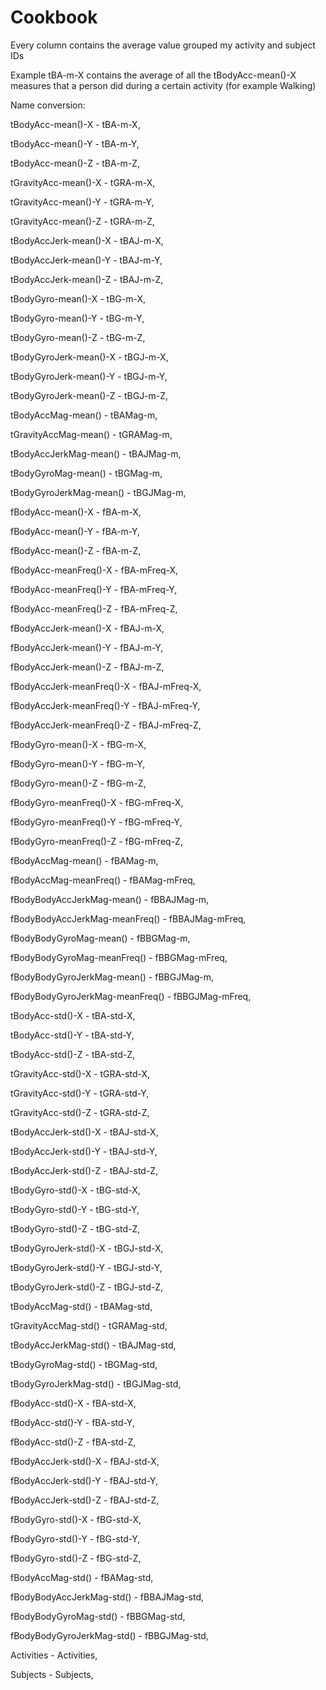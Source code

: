 # Cookbook
Every column contains the average value grouped my activity and subject IDs

Example tBA-m-X contains the average of all the tBodyAcc-mean()-X	 measures that a person did during a certain activity (for example Walking)

Name conversion:

tBodyAcc-mean()-X		-  	tBA-m-X,

tBodyAcc-mean()-Y			-  tBA-m-Y,

tBodyAcc-mean()-Z			-  tBA-m-Z,

tGravityAcc-mean()-X	-  		tGRA-m-X,
  
tGravityAcc-mean()-Y		 - 	tGRA-m-Y,

tGravityAcc-mean()-Z		 - 	tGRA-m-Z,
  
tBodyAccJerk-mean()-X		 - 	tBAJ-m-X,

tBodyAccJerk-mean()-Y		 - 	tBAJ-m-Y,

tBodyAccJerk-mean()-Z		 - 	tBAJ-m-Z,

tBodyGyro-mean()-X		 - 	tBG-m-X,

tBodyGyro-mean()-Y	  -		tBG-m-Y,

tBodyGyro-mean()-Z	  -		tBG-m-Z,

tBodyGyroJerk-mean()-X	 - 		tBGJ-m-X,

tBodyGyroJerk-mean()-Y	  -		tBGJ-m-Y,

tBodyGyroJerk-mean()-Z	  -		tBGJ-m-Z,

tBodyAccMag-mean()	  -		tBAMag-m,

tGravityAccMag-mean()	  	-	tGRAMag-m,

tBodyAccJerkMag-mean()	  -		tBAJMag-m,

tBodyGyroMag-mean()	  -		tBGMag-m,

tBodyGyroJerkMag-mean()		-  	tBGJMag-m,

fBodyAcc-mean()-X	  -		fBA-m-X,

fBodyAcc-mean()-Y	  -		fBA-m-Y,

fBodyAcc-mean()-Z	  	-	fBA-m-Z,

fBodyAcc-meanFreq()-X		 - 	fBA-mFreq-X,

fBodyAcc-meanFreq()-Y		-  	fBA-mFreq-Y,

fBodyAcc-meanFreq()-Z	  -		fBA-mFreq-Z,

fBodyAccJerk-mean()-X		 - 	fBAJ-m-X,

fBodyAccJerk-mean()-Y		-  	fBAJ-m-Y,

fBodyAccJerk-mean()-Z	  -		fBAJ-m-Z,

fBodyAccJerk-meanFreq()-X		 - 	fBAJ-mFreq-X,

fBodyAccJerk-meanFreq()-Y		  -	fBAJ-mFreq-Y,

fBodyAccJerk-meanFreq()-Z	  -		fBAJ-mFreq-Z,

fBodyGyro-mean()-X	  -		fBG-m-X,

fBodyGyro-mean()-Y		-  	fBG-m-Y,

fBodyGyro-mean()-Z		 - 	fBG-m-Z,

fBodyGyro-meanFreq()-X	  -		fBG-mFreq-X,
  
fBodyGyro-meanFreq()-Y		-  	fBG-mFreq-Y,

fBodyGyro-meanFreq()-Z		-  	fBG-mFreq-Z,

fBodyAccMag-mean()		-  	fBAMag-m,

fBodyAccMag-meanFreq()		-  	fBAMag-mFreq,

fBodyBodyAccJerkMag-mean()		 - 	fBBAJMag-m,

fBodyBodyAccJerkMag-meanFreq()	 - 		fBBAJMag-mFreq,

fBodyBodyGyroMag-mean()	  -		fBBGMag-m,

fBodyBodyGyroMag-meanFreq()		 - 	fBBGMag-mFreq,

fBodyBodyGyroJerkMag-mean()		-  	fBBGJMag-m,

fBodyBodyGyroJerkMag-meanFreq()		 - 	fBBGJMag-mFreq,

tBodyAcc-std()-X	  -		tBA-std-X,

tBodyAcc-std()-Y	  -		tBA-std-Y,

tBodyAcc-std()-Z	  -		tBA-std-Z,

tGravityAcc-std()-X		-  	tGRA-std-X,

tGravityAcc-std()-Y		-  	tGRA-std-Y,

tGravityAcc-std()-Z		-  	tGRA-std-Z,

tBodyAccJerk-std()-X	 - 		tBAJ-std-X,

tBodyAccJerk-std()-Y	  -		tBAJ-std-Y,

tBodyAccJerk-std()-Z	 - 		tBAJ-std-Z,

tBodyGyro-std()-X		 - 	tBG-std-X,

tBodyGyro-std()-Y		 - 	tBG-std-Y,

tBodyGyro-std()-Z	  -		tBG-std-Z,

tBodyGyroJerk-std()-X		-  	tBGJ-std-X,

tBodyGyroJerk-std()-Y		 - 	tBGJ-std-Y,

tBodyGyroJerk-std()-Z		 - 	tBGJ-std-Z,

tBodyAccMag-std()	  -		tBAMag-std,

tGravityAccMag-std()	  -		tGRAMag-std,

tBodyAccJerkMag-std()	  -		tBAJMag-std,

tBodyGyroMag-std()	  -		tBGMag-std,

tBodyGyroJerkMag-std()	  	-	tBGJMag-std,

fBodyAcc-std()-X	  -		fBA-std-X,

fBodyAcc-std()-Y	  -		fBA-std-Y,

fBodyAcc-std()-Z	  -		fBA-std-Z,

fBodyAccJerk-std()-X	  -		fBAJ-std-X,

fBodyAccJerk-std()-Y	  -		fBAJ-std-Y,

fBodyAccJerk-std()-Z	  -		fBAJ-std-Z,

fBodyGyro-std()-X		  -	fBG-std-X,

fBodyGyro-std()-Y	  -		fBG-std-Y,

fBodyGyro-std()-Z	  -		fBG-std-Z,

fBodyAccMag-std()	  	-	fBAMag-std,

fBodyBodyAccJerkMag-std()	  	-	fBBAJMag-std,

fBodyBodyGyroMag-std()		  -	fBBGMag-std,

fBodyBodyGyroJerkMag-std()	  -		fBBGJMag-std,

Activities	-	  	Activities,

Subjects		-	Subjects,

